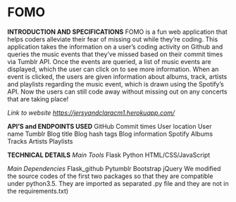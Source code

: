 # FOMO

**INTRODUCTION AND SPECIFICATIONS**
FOMO  is a fun web application that helps coders alleviate their fear of missing out while they’re coding. This application takes the information on a user’s coding activity on Github and queries the music events that they’ve missed based on their commit times via Tumblr API. Once the events are queried, a list of music events are displayed, which the user can click on to see more information.  When an event is clicked, the users are given information about albums, track, artists and playlists regarding the music event, which is drawn using the Spotify’s API. Now the users can still code away without missing out on any concerts that are taking place!

*Link to website https://jersyandclaracm1.herokuapp.com/*


**API’S and ENDPOINTS USED**
GitHub
Commit times
User location 
User name
Tumblr 
Blog title 
Blog hash tags 
Blog information
Spotify
Albums
Tracks
Artists
Playlists

**TECHNICAL DETAILS**
*Main Tools*
Flask 
Python
HTML/CSS/JavaScript

*Main Dependencies*
Flask_github
Pytumblr
Bootstrap
jQuery 
We modified the source codes of the first two packages so that they are compatible under python3.5. They are imported as separated .py file and they are not in the requirements.txt)  
